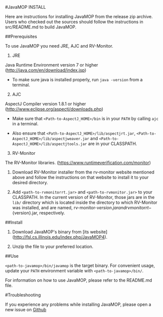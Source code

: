 #JavaMOP INSTALL

Here are instructions for installing JavaMOP from the release zip
archive. Users who checked out the sources should follow the
instructions in src/README.md to build JavaMOP.

##Prerequisites

To use JavaMOP you need JRE, AJC and RV-Monitor.

1. JRE

 Java Runtime Environment version 7 or higher (http://java.com/en/download/index.jsp)

* To make sure java is installed properly, run `java -version` from a
  terminal.

2. AJC

 AspectJ Compiler version 1.8.1 or higher
 (http://www.eclipse.org/aspectj/downloads.php)

 * Make sure that `<Path-to-AspectJ_HOME>/bin` is in your `PATH` by
   calling `ajc` in a terminal.

 * Also ensure that `<Path-to-AspectJ_HOME>/lib/aspectjrt.jar`,
   `<Path-to-AspectJ_HOME>/lib/aspectjweaver.jar` and
   `<Path-to-AspectJ_HOME>/lib/aspectjtools.jar` are in your
   CLASSPATH.

3. RV-Monitor

 The RV-Monitor libraries. (https://www.runtimeverification.com/monitor)

 1. Download RV-Monitor installer from the rv-monitor website
 mentioned above and follow the instructions on that website to
 install it to your desired directory.

 2. Add `<path-to-rvmonitorrt.jar>` and `<path-to-rvmonitor.jar>` to
 your CLASSPATH. In the current version of RV-Monitor, those jars are
 in the `lib/` directory which is located inside the directory to
 which RV-Monitor was installed, and are named,
 rv-monitor-${version}.jar and
 rvmonitorrt-${version}.jar, respectively.

##Install

1. Download JavaMOP's binary from [its website]
(http://fsl.cs.illinois.edu/index.php/JavaMOP4).

2. Unzip the file to your preferred location.

##Use

`<path-to-javamop>/bin/javamop` is the target binary. For convenient
usage, update your `PATH` environment variable with
`<path-to-javamop>/bin/`.

For information on how to use JavaMOP, please refer to the README.md
file.

#Troubleshooting

If you experience any problems while installing JavaMOP, please open a
new issue on
[Github](https://github.com/runtimeverification/javamop/issues)
